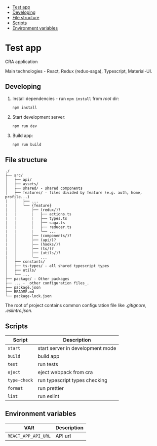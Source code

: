 - [Test app](#test-app)
- [Developing](#developing)
- [File structure](#file-structure)
- [Scripts](#scripts)
- [Environment variables](#environment-variables)

# Test app

CRA application

Main technologies - React, Redux (redux-saga), Typescript, Material-UI.

## Developing

1. Install dependencies - run `npm install` from _root_ dir:
   ```sh
   npm install
   ```
2. Start development server:
   ```sh
   npm run dev
   ```
3. Build app:
   ```sh
   npm run build
   ```

## File structure


```
./
├── src/
│   ├── api/
│   ├── assets/
│   ├── shared/ - shared components
│   ├── features/ - files divided by feature (e.g. auth, home, profile...)
|   │   ├── ...
|   │   └── {feature}
|   │       ├── (redux/)?
|   |       |   ├── actions.ts
|   |       |   ├── types.ts
|   |       |   ├── saga.ts
|   |       |   ├── reducer.ts
|   |       |   └── ... 
|   │       ├── (components/)?
|   │       ├── (api/)?
|   │       ├── (hooks/)?
|   │       ├── (ts/)?
|   │       ├── (utils/)?
|   │       └── ... 
│   ├── constants/
│   ├── ts-types/ - all shared typescript types
│   ├── utils/
│   └── ...
├── package/ - Other packages
├── ... - _other configuration files_.
├── package.json
├── README.md
└── package-lock.json
```

The root of project contains common configuration file like _.gitignore_, _.eslintrc.json_.

## Scripts

| Script                       | Description                       |
| -----------------------------| ----------------------------------|
| `start`                      | start server in development mode  |
| `build`                      | build app                         |
| `test`                       | run tests                         |
| `eject`                      | eject webpack from cra            |
| `type-check`                 | run typescript types checking     |
| `format`                     | run prettier                      |
| `lint`                       | run eslint                        |


## Environment variables

| VAR                        | Description                 |
| ---------------------------| --------------------------- |
| `REACT_APP_API_URL`        | API url                     |
